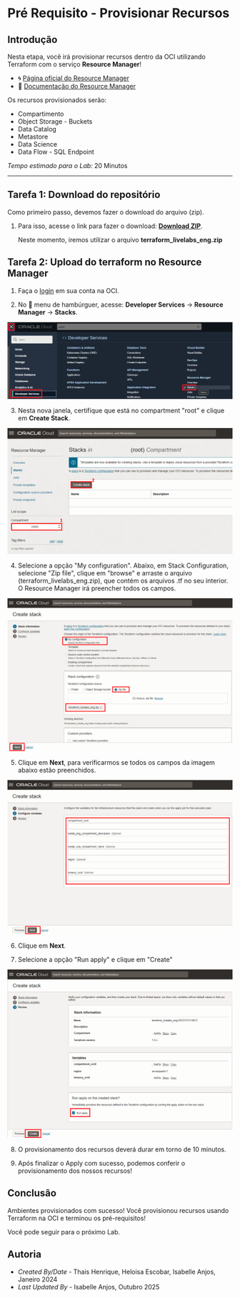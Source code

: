 # Pré Requisito - Provisionar Recursos

## Introdução

Nesta etapa, você irá provisionar recursos dentro da OCI utilizando Terraform com o serviço **Resource Manager**!

- 🌀 [Página oficial do Resource Manager](https://www.oracle.com/br/cloud/cloud-native/resource-manager/)
- 🧾 [Documentação do Resource Manager](https://docs.oracle.com/pt-br/iaas/Content/ResourceManager/home.htm)

Os recursos provisionados serão:

- Compartimento
- Object Storage - Buckets
- Data Catalog
- Metastore
- Data Science
- Data Flow - SQL Endpoint

*Tempo estimado para o Lab:* 20 Minutos
- - -

## Tarefa 1: Download do repositório

Como primeiro passo, devemos fazer o download do arquivo (zip).

 1. Para isso, acesse o link para fazer o download: [**Download ZIP**](https://objectstorage.sa-saopaulo-1.oraclecloud.com/p/qR8ZNXygj3cjhuxiMygYvDyc65ouy3Cm_hlEQFhkuX-UDH80zem7IoDcQ9ykBpnf/n/idi1o0a010nx/b/LiveLabsData/o/%5BALL_FILLES%5D%20OCI%20Data%20&%20AI%20Fast%20Track%20-%20For%20Data%20Engineering.zip).
    
    Neste momento, iremos utilizar o arquivo **terraform\_livelabs\_eng.zip**

## Tarefa 2: Upload do terraform no Resource Manager

1. Faça o [login](https://www.oracle.com/cloud/sign-in.html) em sua conta na OCI.

2. No 🍔 menu de hambúrguer, acesse: **Developer Services** → **Resource Manager** → **Stacks**.

![menu developer services stacks](./images/resource-managerconsole.png)

3. Nesta nova janela, certifique que está no compartment "root" e clique em **Create Stack**.

![imagem compartment botao create stack](./images/create-stack-manager.png)

4. Selecione a opção "My configuration". Abaixo, em Stack Configuration, selecione "Zip file", clique em "browse" e arraste o arquivo (terraform\_livelabs\_eng.zip), que contém os arquivos .tf no seu interior. O Resource Manager irá preencher todos os campos.

![imagem stack ](./images/configure-stack-archivezip.png)

5. Clique em **Next**, para verificarmos se todos os campos da imagem abaixo estão preenchidos.

![imagem stack ](./images/configure-stack-archivezip_2.png)

6. Clique em **Next**.

7. Selecione a opção "Run apply" e clique em "Create"

![imagem stack ](./images/configure-stack-archivezip_3.png)

8. O provisionamento dos recursos deverá durar em torno de 10 minutos.

10. Após finalizar o Apply com sucesso, podemos conferir o provisionamento dos nossos recursos!

## Conclusão

Ambientes provisionados com sucesso! Você provisionou recursos usando Terraform na OCI e terminou os pré-requisitos! 

Você pode seguir para o próximo Lab.

##  Autoria

- *Created By/Date* - Thais Henrique, Heloisa Escobar, Isabelle Anjos, Janeiro 2024
- *Last Updated By* - Isabelle Anjos, Outubro 2025